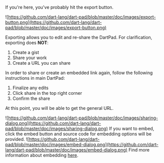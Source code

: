 If you're here, you've probably hit the export button. 

![https://github.com/dart-lang/dart-pad/blob/master/doc/images/export-button.png](https://github.com/dart-lang/dart-pad/blob/master/doc/images/export-button.png)

Exporting allows you to edit and re-share the DartPad. For clarification, exporting does **NOT**:

1. Create a gist
2. Share your work
3. Create a URL you can share

In order to share or create an embedded link again,
follow the following instructions in main DartPad:

1. Finalize any edits
2. Click share in the top right corner
3. Confirm the share


At this point, you will be able to get the general URL.

![https://github.com/dart-lang/dart-pad/blob/master/doc/images/sharing-dialog.png](https://github.com/dart-lang/dart-pad/blob/master/doc/images/sharing-dialog.png)
If you want to embed, click the embed button and source code for embedding options will be provided. 
![https://github.com/dart-lang/dart-pad/blob/master/doc/images/embed-dialog.png](https://github.com/dart-lang/dart-pad/blob/master/doc/images/embed-dialog.png)
Find more information about embedding [here](https://github.com/dart-lang/dart-pad/wiki/Embedding-Guide).